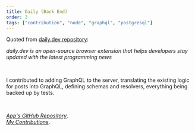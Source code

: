 ```yaml
---
title: Daily (Back End)
order: 3
tags: ["contribution", "node", "graphql", "postgresql"]
---
```


Quoted from [daily.dev repository](https://github.com/dailydotdev/daily):    

<p style="margin-top: .7rem">
  <i>
    daily.dev is an open-source browser extension that helps developers stay updated with the latest programming news
  </i>
</p>

<br>

I contributed to adding GraphQL to the server, translating the existing logic for posts into GraphQL, defining schemas and resolvers, everything being backed up by tests.

<br>

[*App's GitHub Repository*](https://github.com/dailydotdev/daily-api).  
[*My Contributions*](https://github.com/dailydotdev/daily-api/commit/f529680d77611a0ca140c935f7e4fa5837d6a8f4).